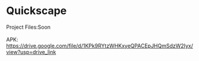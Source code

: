 # Quickscape

Project Files:Soon <br>
<br>
APK: https://drive.google.com/file/d/1KPk9RYtzWHKxyeQPACEpJHQmSdzW2Iyx/view?usp=drive_link
